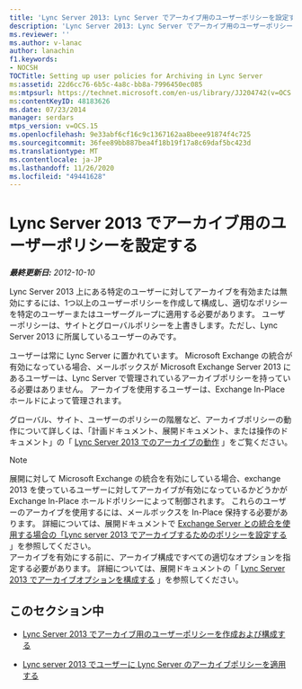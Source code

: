 ```yaml
---
title: 'Lync Server 2013: Lync Server でアーカイブ用のユーザーポリシーを設定する'
description: 'Lync Server 2013: Lync Server でアーカイブ用のユーザーポリシーを設定します。'
ms.reviewer: ''
ms.author: v-lanac
author: lanachin
f1.keywords:
- NOCSH
TOCTitle: Setting up user policies for Archiving in Lync Server
ms:assetid: 22d6cc76-6b5c-4a8c-bb8a-7996450ec085
ms:mtpsurl: https://technet.microsoft.com/en-us/library/JJ204742(v=OCS.15)
ms:contentKeyID: 48183626
ms.date: 07/23/2014
manager: serdars
mtps_version: v=OCS.15
ms.openlocfilehash: 9e33abf6cf16c9c1367162aa8beee91874f4c725
ms.sourcegitcommit: 36fee89bb887bea4f18b19f17a8c69daf5bc423d
ms.translationtype: MT
ms.contentlocale: ja-JP
ms.lasthandoff: 11/26/2020
ms.locfileid: "49441628"
---
```

# <a name="setting-up-user-policies-for-archiving-in-lync-server-2013"></a>Lync Server 2013 でアーカイブ用のユーザーポリシーを設定する

<div data-xmlns="http://www.w3.org/1999/xhtml">

<div class="topic" data-xmlns="http://www.w3.org/1999/xhtml" data-msxsl="urn:schemas-microsoft-com:xslt" data-cs="https://msdn.microsoft.com/">

<div data-asp="https://msdn2.microsoft.com/asp">



</div>

<div id="mainSection">

<div id="mainBody">

<span> </span>

_**最終更新日:** 2012-10-10_

Lync Server 2013 上にある特定のユーザーに対してアーカイブを有効または無効にするには、1つ以上のユーザーポリシーを作成して構成し、適切なポリシーを特定のユーザーまたはユーザーグループに適用する必要があります。 ユーザーポリシーは、サイトとグローバルポリシーを上書きします。ただし、Lync Server 2013 に所属しているユーザーのみです。

ユーザーは常に Lync Server に置かれています。 Microsoft Exchange の統合が有効になっている場合、メールボックスが Microsoft Exchange Server 2013 にあるユーザーは、Lync Server で管理されているアーカイブポリシーを持っている必要はありません。 アーカイブを使用するユーザーは、Exchange In-Place ホールドによって管理されます。

グローバル、サイト、ユーザーのポリシーの階層など、アーカイブポリシーの動作について詳しくは、「計画ドキュメント、展開ドキュメント、または操作のドキュメント」の「 [Lync Server 2013 でのアーカイブの動作](lync-server-2013-how-archiving-works.md) 」をご覧ください。

<div>


> [!NOTE]  
> 展開に対して Microsoft Exchange の統合を有効にしている場合、exchange 2013 を使っているユーザーに対してアーカイブが有効になっているかどうかが Exchange In-Place ホールドポリシーによって制御されます。 これらのユーザーのアーカイブを使用するには、メールボックスを In-Place 保持する必要があります。 詳細については、展開ドキュメントで <A href="lync-server-2013-setting-up-policies-for-archiving-when-using-exchange-server-integration.md">Exchange Server との統合を使用する場合の「Lync server 2013 でアーカイブするためのポリシーを設定する</A> 」を参照してください。<BR>アーカイブを有効にする前に、アーカイブ構成ですべての適切なオプションを指定する必要があります。 詳細については、展開ドキュメントの「 <A href="lync-server-2013-configuring-archiving-options.md">Lync Server 2013 でアーカイブオプションを構成する</A> 」を参照してください。



</div>

<div>

## <a name="in-this-section"></a>このセクション中

  - [Lync Server 2013 でアーカイブ用のユーザーポリシーを作成および構成する](lync-server-2013-creating-and-configuring-user-policies-for-archiving-in-lync-server.md)

  - [Lync server 2013 でユーザーに Lync Server のアーカイブポリシーを適用する](lync-server-2013-applying-a-lync-server-archiving-policy-to-a-user.md)

</div>

</div>

<span> </span>

</div>

</div>

</div>

